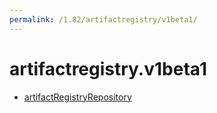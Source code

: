 ```yaml
---
permalink: /1.82/artifactregistry/v1beta1/
---
```


# artifactregistry.v1beta1



* [artifactRegistryRepository](artifactRegistryRepository.md)